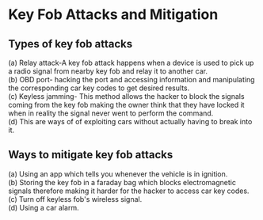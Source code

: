 # Key Fob Attacks and Mitigation
## Types of key fob attacks
(a) Relay attack-A key fob attack happens when a device is used to pick up a radio signal from nearby key fob and relay it to another car.<br/>
(b) OBD port- hacking the port and accessing information and manipulating the corresponding car key codes to get desired results.<br/>
(c) Keyless jamming- This method allows the hacker to block the signals coming from the key fob making the owner think that they have locked it when in reality the signal never went to perform the command.<br/>
(d) This are ways of of exploiting cars without actually having to break into it.<br/>

## Ways to mitigate key fob attacks
(a) Using an app which tells you whenever the vehicle is in ignition.<br/>
(b) Storing the key fob in a faraday bag which blocks electromagnetic signals therefore making it harder for the hacker to access car key codes.<br/>
(c) Turn off keyless fob's wireless signal.<br/>
(d) Using a car alarm.<br/>
